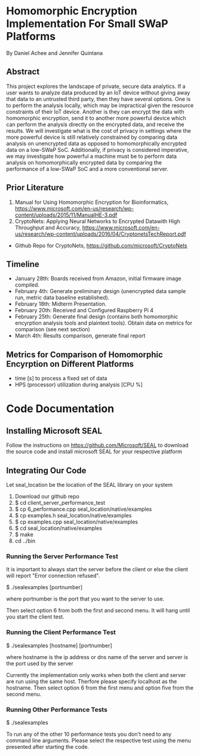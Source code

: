 # Homomorphic Encryption Implementation For Small SWaP Platforms
By Daniel Achee and Jennifer Quintana

## Abstract

This project explores the landscape of private, secure data analytics. If a user wants to analyze data produced by an IoT device without giving away that data to an untrusted third party, then they have several options. One is to perform the analysis locally, which may be impractical given the resource constraints of their IoT device. Another is they can encrypt the data with homomorphic encryption, send it to another more powerful device which can perform the analysis directly on the encrypted data, and receive the results. We will investigate what is the cost of privacy in settings where the more powerful device is still relatively constrained by comparing data analysis on unencrypted data as opposed to homomorphically encrypted data on a low-SWaP SoC. Additionally, if privacy is considered imperative, we may investigate how powerful a machine must be to perform data analysis on homomorphically encrypted data by comparing the performance of a low-SWaP SoC and a more conventional server.

## Prior Literature
1. Manual for Using Homomorphic Encryption for Bioinformatics, https://www.microsoft.com/en-us/research/wp-content/uploads/2015/11/ManualHE-3.pdf
2. CryptoNets: Applying Neural Networks to Encrypted Datawith High Throughput and Accuracy, https://www.microsoft.com/en-us/research/wp-content/uploads/2016/04/CryptonetsTechReport.pdf
- Github Repo for CryptoNets, https://github.com/microsoft/CryptoNets

## Timeline
- January 28th: Boards received from Amazon, initial firmware image compiled.
- February 4th: Generate preliminary design (unencrypted data sample run, metric data baseline established).
- February 18th: Midterm Presentation.
- February 20th: Received and Configured Raspberry Pi 4
- February 25th: Generate final design (contains both homomorphic encyrption analysis tools and plaintext tools). Obtain data on metrics for comparison (see next section)
- March 4th: Results comparison, generate final report

## Metrics for Comparison of Homomorphic Encyrption on Different Platforms
- time [s] to process a fixed set of data
- HPS (processor) utilization during analysis [CPU %]

# Code Documentation

## Installing Microsoft SEAL
Follow the instructions on https://github.com/Microsoft/SEAL to download the source code and install microsoft SEAL for your respective platform

## Integrating Our Code
Let seal_location be the location of the SEAL library on your system
1. Download our github repo
2. $ cd client_server_performance_test
3. $ cp 6_performance.cpp seal_location/native/examples
4. $ cp examples.h seal_location/native/examples
5. $ cp examples.cpp seal_location/native/examples
6. $ cd seal_location/native/examples
7. $ make
8. cd ../bin

### Running the Server Performance Test
It is important to always start the server before the client or else the client will report "Error connection refused".

$ ./sealexamples [portnumber]

where portnumber is the port that you want to the server to use.

Then select option 6 from both the first and second menu. It will hang until you start the client test.

### Running the Client Performance Test

$ ./sealexamples [hostname] [portnumber]

where hostname is the ip address or dns name of the server and server is the port used by the server

Currently the implementation only works when both the client and server are run using the same host. Therfore please specify localhost as the hostname.
Then select option 6 from the first menu and option five from the second menu.

### Running Other Performance Tests

$ ./sealexamples

To run any of the other 10 performance tests you don't need to any command line arguments. Please select the respective test using the menu presented after starting the code.
